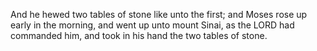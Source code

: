 And he hewed two tables of stone like unto the first; and Moses rose up early in the morning, and went up unto mount Sinai, as the LORD had commanded him, and took in his hand the two tables of stone.
